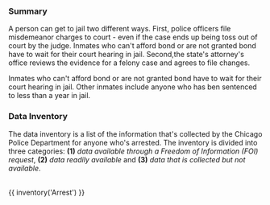 ### Summary

A person can get to jail two different ways. First, police officers file misdemeanor charges to court - even if the case ends up being toss out of court by the judge. Inmates who can't afford bond or are not granted bond have to wait for their court hearing in jail. Second,the state's attorney's office reviews the evidence for a felony case and agrees to file changes.

Inmates who can't afford bond or are not granted bond have to wait for their court hearing in jail. Other inmates include anyone who has ben sentenced to less than a year in jail.

### Data Inventory

The data inventory is a list of the information that's collected by the Chicago Police Department for anyone who's arrested. The inventory is divided into three categories: **(1)** *data available through a Freedom of Information (FOI) request*, **(2)** *data readily available* and **(3)** *data that is collected but not available*. <br><br>

{{ inventory('Arrest') }}
